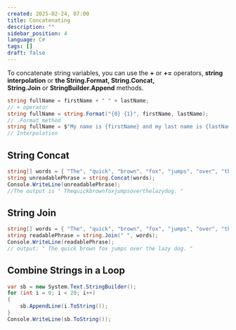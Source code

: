 ```yaml
---
created: 2025-02-24, 07:00
title: Concatenating
description: ""
sidebar_position: 4
language: C#
tags: []
draft: false
---
```

To concatenate string variables, you can use the **+** or **+=** operators, **string interpolation** or **the String.Format, String.Concat, String.Join** or **StringBuilder.Append** methods.


```csharp
string fullName = firstName + " " + lastName; 
// + operator
string fullName = string.Format("{0} {1}", firstName, lastName); 
// .Format method
string fullName = $"My name is {firstName} and my last name is {lastName}."; 
// Interpolation

```

## String Concat

```csharp
string[] words = { "The", "quick", "brown", "fox", "jumps", "over", "the", "lazy", "dog." };
string unreadablePhrase = string.Concat(words);
Console.WriteLine(unreadablePhrase); 
//The output is " Thequickbrownfoxjumpsoverthelazydog. "

```

## String Join

```csharp
string[] words = { "The", "quick", "brown", "fox", "jumps", "over", "the", "lazy", "dog." };
string readablePhrase = string.Join(" ", words);
Console.WriteLine(readablePhrase); 
// output: " The quick brown fox jumps over the lazy dog. "
```

## Combine Strings in a Loop

```csharp
var sb = new System.Text.StringBuilder();
for (int i = 0; i < 20; i++)
{
    sb.AppendLine(i.ToString());
}
Console.WriteLine(sb.ToString());
```